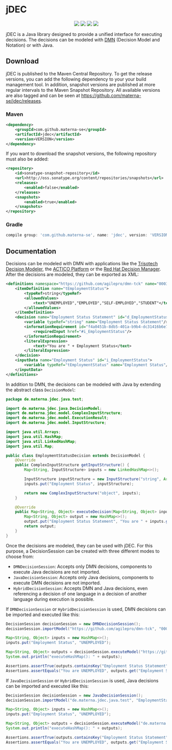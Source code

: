 # jDEC

<p align="center">
  <img src="https://img.shields.io/github/license/materna-se/jdec.svg?style=flat-square">
  <img src="https://img.shields.io/circleci/build/github/materna-se/jdec.svg?style=flat-square">
  <img src="https://img.shields.io/maven-central/v/com.github.materna-se/jdec?style=flat-square">
  <img src="https://img.shields.io/nexus/s/com.github.materna-se/jdec?server=https%3A%2F%2Foss.sonatype.org&label=maven-snapshot&style=flat-square">
</p>

jDEC is a Java library designed to provide a unified interface for executing decisions. The decisions can be modeled with [DMN](https://www.omg.org/spec/DMN) (Decision Model and Notation) or with Java.

## Download

jDEC is published to the Maven Central Repository. To get the release versions, you can add the following dependency to your your build management tool. In addition, snapshot versions are published at more regular intervals to the Maven Snapshot Repository. All available versions are also tagged and can be seen at https://github.com/materna-se/jdec/releases.

### Maven
```xml
<dependency>
    <groupId>com.github.materna-se</groupId>
    <artifactId>jdec</artifactId>
    <version>VERSION</version>
</dependency>
```
If you want to download the snapshot versions, the following repository must also be added:
```xml
<repository>
    <id>sonatype-snapshot-repository</id>
    <url>http://oss.sonatype.org/content/repositories/snapshots</url>
    <releases>
        <enabled>false</enabled>
    </releases>
    <snapshots>
        <enabled>true</enabled>
    </snapshots>
</repository>
```

### Gradle
```gradle
compile group: 'com.github.materna-se', name: 'jdec', version: 'VERSION'
```

## Documentation

Decisions can be modeled with DMN with applications like the [Trisotech Decision Modeler](https://www.trisotech.com/digital-modeling-suite), the [ACTICO Platform](https://www.actico.com/platform/dmn-decision-model-notation) or the [Red Hat Decision Manager](https://www.redhat.com/de/technologies/jboss-middleware/decision-manager). After the decisions are modeled, they can be exported as XML:
```xml
<definitions namespace="https://github.com/agilepro/dmn-tck" name="0003-input-data-string-allowed-values" id="_0003-input-data-string-allowed-values" xmlns="http://www.omg.org/spec/DMN/20180521/MODEL/">
    <itemDefinition name="tEmploymentStatus">
        <typeRef>string</typeRef>
        <allowedValues>
            <text>"UNEMPLOYED","EMPLOYED","SELF-EMPLOYED","STUDENT"</text>
        </allowedValues>
    </itemDefinition>
    <decision name="Employment Status Statement" id="d_EmploymentStatusStatement">
        <variable typeRef="string" name="Employment Status Statement"/>
        <informationRequirement id="f4a0451b-8db5-401a-b9b4-dc31416b6e7d">
            <requiredInput href="#i_EmploymentStatus"/>
        </informationRequirement>
        <literalExpression>
            <text>"You are " + Employment Status</text>
        </literalExpression>
    </decision>
    <inputData name="Employment Status" id="i_EmploymentStatus">
        <variable typeRef="tEmploymentStatus" name="Employment Status"/>
    </inputData>
</definitions>
```

In addition to DMN, the decisions can be modeled with Java by extending the abstract class `DecisionModel`: 
```java
package de.materna.jdec.java.test;

import de.materna.jdec.java.DecisionModel;
import de.materna.jdec.model.ComplexInputStructure;
import de.materna.jdec.model.ExecutionResult;
import de.materna.jdec.model.InputStructure;

import java.util.Arrays;
import java.util.HashMap;
import java.util.LinkedHashMap;
import java.util.Map;

public class EmploymentStatusDecision extends DecisionModel {
	@Override
	public ComplexInputStructure getInputStructure() {
		Map<String, InputStructure> inputs = new LinkedHashMap<>();

		InputStructure inputStructure = new InputStructure("string", Arrays.asList("UNEMPLOYED", "EMPLOYED", "SELF-EMPLOYED", "STUDENT"));
		inputs.put("Employment Status", inputStructure);

		return new ComplexInputStructure("object", inputs);
	}

	@Override
	public Map<String, Object> executeDecision(Map<String, Object> inputs) {
		Map<String, Object> output = new HashMap<>();
		output.put("Employment Status Statement", "You are " + inputs.get("Employment Status"));
		return output;
	}
}
```

Once the decisions are modeled, they can be used with jDEC. For this purpose, a DecisionSession can be created with three different modes to choose from:
- `DMNDecisionSession`: Accepts only DMN decisions, components to execute Java decisions are not imported.
- `JavaDecisionSession`: Accepts only Java decisions, components to execute DMN decisions are not imported.
- `HybridDecisionSession`: Accepts DMN and Java decisions, even referencing a decision of one language in a decision of another language during execution is possible.

If `DMNDecisionSession` or `HybridDecisionSession` is used, DMN decisions can be imported and executed like this:
```java
DecisionSession decisionSession = new DMNDecisionSession();
decisionSession.importModel("https://github.com/agilepro/dmn-tck", "0003-input-data-string-allowed-values", /* Decision Source */);

Map<String, Object> inputs = new HashMap<>();
inputs.put("Employment Status", "UNEMPLOYED");

Map<String, Object> outputs = decisionSession.executeModel("https://github.com/agilepro/dmn-tck", "0003-input-data-string-allowed-values", inputs);
System.out.println("executeHashMap(): " + outputs);

Assertions.assertTrue(outputs.containsKey("Employment Status Statement"));
Assertions.assertEquals("You are UNEMPLOYED", outputs.get("Employment Status Statement"));
```

If `JavaDecisionSession` or `HybridDecisionSession` is used, Java decisions can be imported and executed like this:
```java
DecisionSession decisionSession = new JavaDecisionSession();
decisionSession.importModel("de.materna.jdec.java.test", "EmploymentStatusDecision", /* Decision Source */);

Map<String, Object> inputs = new HashMap<>();
inputs.put("Employment Status", "UNEMPLOYED");

Map<String, Object> outputs = decisionSession.executeModel("de.materna.jdec.java.test", "EmploymentStatusDecision", inputs);
System.out.println("executeHashMap(): " + outputs);

Assertions.assertTrue(outputs.containsKey("Employment Status Statement"));
Assertions.assertEquals("You are UNEMPLOYED", outputs.get("Employment Status Statement"));
```
